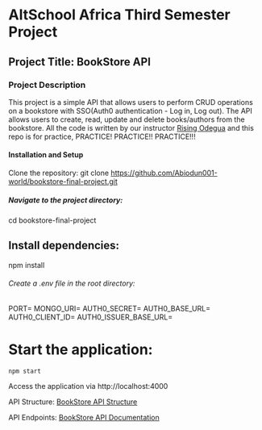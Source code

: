 # AltSchool Africa Third Semester Project 

## Project Title: BookStore API

### Project Description
This project is a simple API that allows users to perform CRUD operations on a bookstore with SSO(Auth0 authentication - Log in, Log out). The API allows users to create, read, update and delete books/authors from the bookstore. All the code is written by our instructor [Rising Odegua](https://www.linkedin.com/in/risingdeveloper/) and this repo is for practice, PRACTICE! PRACTICE!! PRACTICE!!!

#### Installation and Setup
Clone the repository:
git clone https://github.com/Abiodun001-world/bookstore-final-project.git

##### Navigate to the project directory:
cd bookstore-final-project

## Install dependencies:
npm install

###### Create a .env file in the root directory:
PORT=
MONGO_URI=
AUTH0_SECRET=
AUTH0_BASE_URL=
AUTH0_CLIENT_ID=
AUTH0_ISSUER_BASE_URL=

# Start the application:
`npm start`

Access the application via http://localhost:4000

API Structure:
[BookStore API Structure](https://hackmd.io/@aiodun001-world/Bk_XlYUdJg)

API Endpoints:
[BookStore API Documentation](https://documenter.getpostman.com/view/28730642/2sAYX5KNKR)



